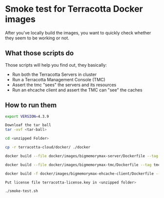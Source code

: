 # Smoke test for Terracotta Docker images

After you've locally build the images, you want to quickly check whether they seem to be working or not.

## What those scripts do

Those scripts will help you find out, they basically:

* Run both the Terracotta Servers in cluster
* Run a Terracotta Management Console (TMC)
* Assert the tmc "sees" the servers and its resources
* Run an ehcache client and assert the TMC can "see" the caches

## How to run them

```bash
export VERSION=4.3.9

Downloaf the tar ball
tar -xvf <tar-ball>

cd <unzipped Folder>

cp -r terracotta-cloud/docker/ ./docker

docker build --file docker/images/bigmemorymax-server/Dockerfile --tag terracotta:$VERSION .

docker build --file docker/images/bigmemorymax-tmc/Dockerfile --tag tmc:$VERSION .

docker build -f docker/images/bigmemorymax-ehcache-client/Dockerfile --tag ehcache-client:$VERSION .

Put license file terracotta-license.key in <unzipped folder>

./smoke-test.sh
```
